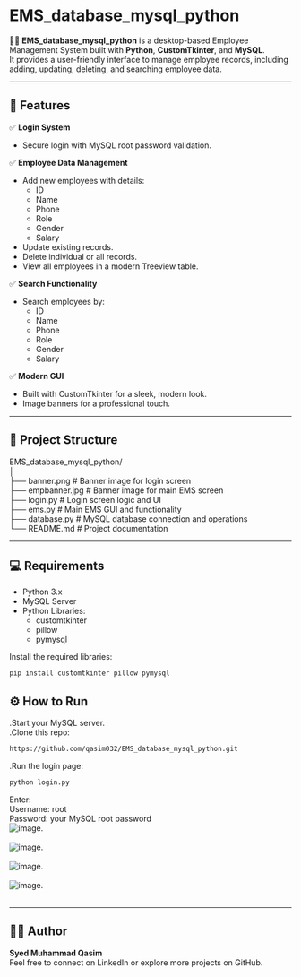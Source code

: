 # EMS_database_mysql_python

🧑‍💼 **EMS_database_mysql_python** is a desktop-based Employee Management System built with **Python**, **CustomTkinter**, and **MySQL**.<br>
It provides a user-friendly interface to manage employee records, including adding, updating, deleting, and searching employee data.

---

## 🚀 Features

✅ **Login System** 

- Secure login with MySQL root password validation.

✅ **Employee Data Management**

- Add new employees with details:
  - ID
  - Name
  - Phone
  - Role
  - Gender
  - Salary
- Update existing records.
- Delete individual or all records.
- View all employees in a modern Treeview table.

✅ **Search Functionality**

- Search employees by:
  - ID
  - Name
  - Phone
  - Role
  - Gender
  - Salary

✅ **Modern GUI**

- Built with CustomTkinter for a sleek, modern look.
- Image banners for a professional touch.

---

## 📂 Project Structure

EMS_database_mysql_python/<br>
│<br>
├── banner.png              # Banner image for login screen<br>
├── empbanner.jpg           # Banner image for main EMS screen<br>
├── login.py                # Login screen logic and UI<br>
├── ems.py                  # Main EMS GUI and functionality<br>
├── database.py             # MySQL database connection and operations<br>
└── README.md               # Project documentation<br>

---

## 💻 Requirements

- Python 3.x
- MySQL Server
- Python Libraries:
  - customtkinter
  - pillow
  - pymysql

Install the required libraries:

```bash
pip install customtkinter pillow pymysql
```

## ⚙️ How to Run
.Start your MySQL server.<br>
.Clone this repo:
```bash
https://github.com/qasim032/EMS_database_mysql_python.git
```
.Run the login page:
```bash
python login.py
```
Enter:<br>
Username: root<br>
Password: your MySQL root password<br>
![image](https://github.com/user-attachments/assets/aac95b70-f0ed-4f65-a1dd-7d7acfd2bc7a).<br><br>
![image](https://github.com/user-attachments/assets/fb937646-3855-443a-bd34-507099bd788a).<br><br>
![image](https://github.com/user-attachments/assets/52f3f680-b0ad-4420-bba1-33d2483b012e).<br><br>
![image](https://github.com/user-attachments/assets/f35b6955-4f03-4dc1-9016-9a8a05c19058).<br><br>

---


## 👨‍💻 Author
**Syed Muhammad Qasim**<br>
Feel free to connect on LinkedIn or explore more projects on GitHub.<br>
